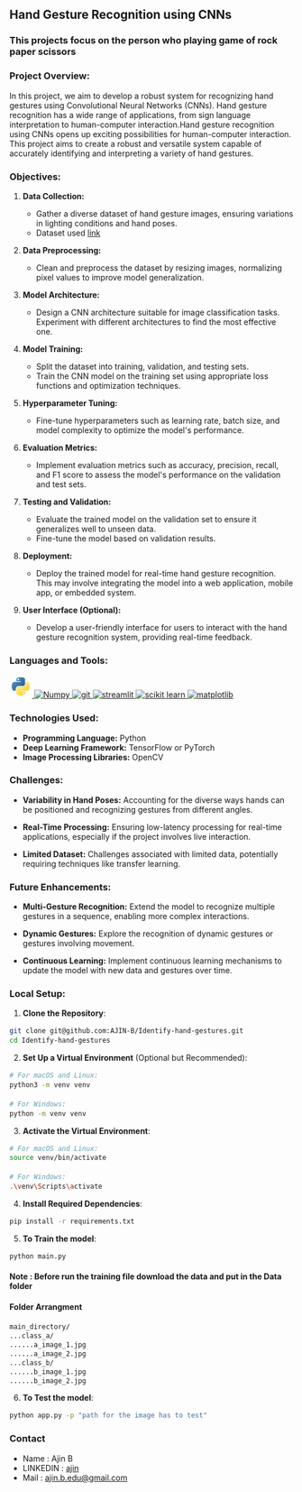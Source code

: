 ## Hand Gesture Recognition using CNNs

### This projects focus on the person who playing game of rock paper scissors

### Project Overview:

In this project, we aim to develop a robust system for recognizing hand gestures using Convolutional Neural Networks (CNNs). Hand gesture recognition has a wide range of applications, from sign language interpretation to human-computer interaction.Hand gesture recognition using CNNs opens up exciting possibilities for human-computer interaction. This project aims to create a robust and versatile system capable of accurately identifying and interpreting a variety of hand gestures.


### Objectives:

1. **Data Collection:**
   - Gather a diverse dataset of hand gesture images, ensuring variations in lighting conditions and hand poses.
   - Dataset used [link](https://www.kaggle.com/datasets/drgfreeman/rockpaperscissors)

2. **Data Preprocessing:**
   - Clean and preprocess the dataset by resizing images, normalizing pixel values to improve model generalization.

3. **Model Architecture:**
   - Design a CNN architecture suitable for image classification tasks. Experiment with different architectures to find the most effective one.

4. **Model Training:**
   - Split the dataset into training, validation, and testing sets.
   - Train the CNN model on the training set using appropriate loss functions and optimization techniques.

5. **Hyperparameter Tuning:**
   - Fine-tune hyperparameters such as learning rate, batch size, and model complexity to optimize the model's performance.

6. **Evaluation Metrics:**
   - Implement evaluation metrics such as accuracy, precision, recall, and F1 score to assess the model's performance on the validation and test sets.

7. **Testing and Validation:**
   - Evaluate the trained model on the validation set to ensure it generalizes well to unseen data.
   - Fine-tune the model based on validation results.

8. **Deployment:**
   - Deploy the trained model for real-time hand gesture recognition. This may involve integrating the model into a web application, mobile app, or embedded system.

9. **User Interface (Optional):**
   - Develop a user-friendly interface for users to interact with the hand gesture recognition system, providing real-time feedback.


<h3 align="left">Languages and Tools:</h3>
<p align="left">
   <!-- Python -->
  <a href="https://www.python.org" target="_blank" rel="noreferrer">
    <img src="https://raw.githubusercontent.com/devicons/devicon/master/icons/python/python-original.svg" alt="python" width="40" height="40"/>
  </a>
  
   <!-- Numpy -->
  <a href="https://numpy.org/" target="_blank" rel="noreferrer">
    <img src="https://www.vectorlogo.zone/logos/numpy/numpy-ar21.svg" alt="Numpy" width="70" height="40"/>
  </a>

  <!-- Git -->
  <a href="https://git-scm.com/" target="_blank" rel="noreferrer">
    <img src="https://www.vectorlogo.zone/logos/git-scm/git-scm-icon.svg" alt="git" width="40" height="40"/>
  </a>

  <!-- Streamlit -->
  <a href="https://streamlit.io/" target="_blank" rel="noreferrer">
    <img src="https://streamlit.io/images/brand/streamlit-logo-primary-colormark-darktext.png" alt="streamlit" width="70" height="40"/>
  </a>

  <!-- scikit learn -->
  <a href="https://scikit-learn.org/stable/" target="_blank" rel="noreferrer">
    <img src="https://www.solivatech.com/assets/uploads/media-uploader/scikit-learn1624452317.png" alt="scikit learn" width="70" height="40"/>
  </a>

  <!-- Matplotlib -->
  <a href="https://matplotlib.org/" target="_blank" rel="noreferrer">
    <img src="https://studyopedia.com/wp-content/uploads/2022/12/Matplotlib-featured-image-studyopedia.png" alt="matplotlib" width="70" height="40"/>
  </a>

### Technologies Used:

- **Programming Language:** Python
- **Deep Learning Framework:** TensorFlow or PyTorch
- **Image Processing Libraries:** OpenCV

### Challenges:

- **Variability in Hand Poses:** Accounting for the diverse ways hands can be positioned and recognizing gestures from different angles.
  
- **Real-Time Processing:** Ensuring low-latency processing for real-time applications, especially if the project involves live interaction.

- **Limited Dataset:** Challenges associated with limited data, potentially requiring techniques like transfer learning.

### Future Enhancements:

- **Multi-Gesture Recognition:** Extend the model to recognize multiple gestures in a sequence, enabling more complex interactions.

- **Dynamic Gestures:** Explore the recognition of dynamic gestures or gestures involving movement.

- **Continuous Learning:** Implement continuous learning mechanisms to update the model with new data and gestures over time.


### **Local Setup**:

1. **Clone the Repository**:
```bash
git clone git@github.com:AJIN-B/Identify-hand-gestures.git
cd Identify-hand-gestures
```

2. **Set Up a Virtual Environment** (Optional but Recommended):
```bash
# For macOS and Linux:
python3 -m venv venv

# For Windows:
python -m venv venv
```

3. **Activate the Virtual Environment**:
```bash
# For macOS and Linux:
source venv/bin/activate

# For Windows:
.\venv\Scripts\activate
```

4. **Install Required Dependencies**:
```bash
pip install -r requirements.txt
```

5. **To Train the model**:
```bash
python main.py 
```

#### Note : Before run the training file download the data and put in the Data folder 
#### Folder Arrangment
```
main_directory/
...class_a/
......a_image_1.jpg
......a_image_2.jpg
...class_b/
......b_image_1.jpg
......b_image_2.jpg
```

6. **To Test the model**:
```bash
python app.py -p "path for the image has to test"  
```

### Contact
- Name     : Ajin B
- LINKEDIN : [ajin](https://www.linkedin.com/in/ajin-b-0851191b0/)
- Mail     : ajin.b.edu@gmail.com
